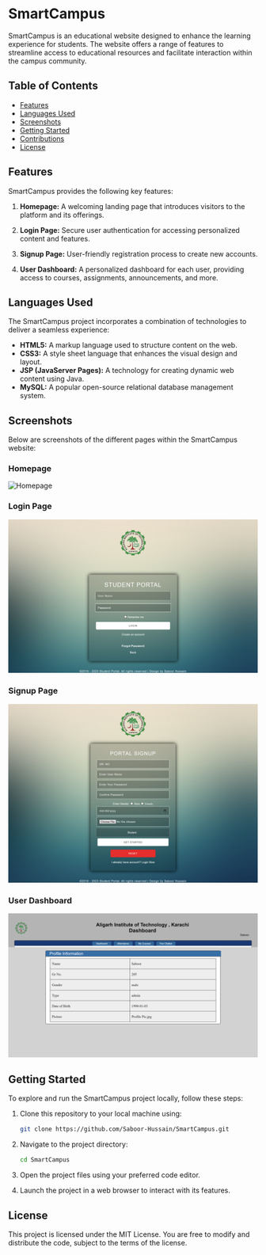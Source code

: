 # SmartCampus

SmartCampus is an educational website designed to enhance the learning experience for students. The website offers a range of features to streamline access to educational resources and facilitate interaction within the campus community.

## Table of Contents

- [Features](#features)
- [Languages Used](#languages-used)
- [Screenshots](#screenshots)
- [Getting Started](#getting-started)
- [Contributions](#contributions)
- [License](#license)

## Features

SmartCampus provides the following key features:

1. **Homepage:** A welcoming landing page that introduces visitors to the platform and its offerings.

2. **Login Page:** Secure user authentication for accessing personalized content and features.

3. **Signup Page:** User-friendly registration process to create new accounts.

4. **User Dashboard:** A personalized dashboard for each user, providing access to courses, assignments, announcements, and more.

## Languages Used

The SmartCampus project incorporates a combination of technologies to deliver a seamless experience:

- **HTML5:** A markup language used to structure content on the web.
- **CSS3:** A style sheet language that enhances the visual design and layout.
- **JSP (JavaServer Pages):** A technology for creating dynamic web content using Java.
- **MySQL:** A popular open-source relational database management system.

## Screenshots

Below are screenshots of the different pages within the SmartCampus website:

### Homepage
![Homepage](screenshots/home.png)

### Login Page
![Login Page](screenshots/Login.png)

### Signup Page
![Signup Page](screenshots/Signup.png)

### User Dashboard
![User Dashboard](screenshots/dashboard.png)

## Getting Started

To explore and run the SmartCampus project locally, follow these steps:

1. Clone this repository to your local machine using:

   ```bash
   git clone https://github.com/Saboor-Hussain/SmartCampus.git
   ```

2. Navigate to the project directory:

   ```bash
   cd SmartCampus
   ```

3. Open the project files using your preferred code editor.

4. Launch the project in a web browser to interact with its features.


## License

This project is licensed under the MIT License. You are free to modify and distribute the code, subject to the terms of the license.
